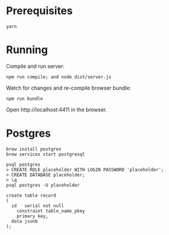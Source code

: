 # Prerequisites

```
yarn
```

# Running

Compile and run server:

```
npm run compile; and node dist/server.js
```

Watch for changes and re-compile browser bundle:

```
npm run bundle
```

Open http://localhost:4411 in the browser.

# Postgres

```
brew install postgres
brew services start postgresql
```

```
psql postgres
> CREATE ROLE placeholder WITH LOGIN PASSWORD 'placeholder';
> CREATE DATABASE placeholder;
> \q
psql postgres -U placeholder
```

```
create table record
(
  id   serial not null
    constraint table_name_pkey
    primary key,
  data jsonb
);
```
